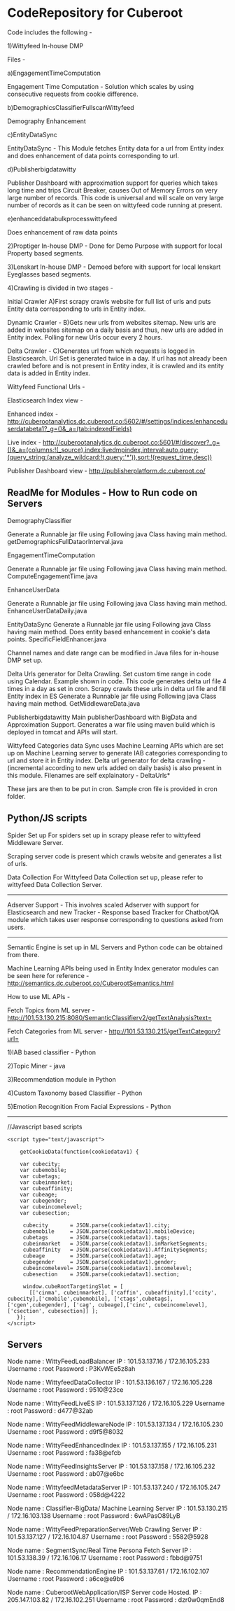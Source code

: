 # CodeRepository for Cuberoot

Code includes the following - 

1)Wittyfeed In-house DMP

Files - 

a)EngagementTimeComputation 

Engagement Time Computation - Solution which scales by using consecutive requests from cookie difference.


b)DemographicsClassifierFullscanWittyfeed

Demography Enhancement 


c)EntityDataSync

EntityDataSync - This Module fetches Entity data for a url from Entity index and does enhancement of data points corresponding to url.

d)Publisherbigdatawitty

Publisher Dashboard with approximation support for queries which takes long time and trips Circuit Breaker, causes Out of Memory Errors on very large number of records.
This code is universal and will scale on very large number of records as it can be seen on wittyfeed code running at present.

e)enhanceddatabulkprocesswittyfeed

Does enhancement of raw data points


2)Proptiger In-house DMP - Done for Demo Purpose with support for local Property based segments.


3)Lenskart  In-house DMP - Demoed before with support for local lenskart Eyeglasses based segments.


4)Crawling is divided in two stages -

Initial Crawler
A)First scrapy crawls website for full list of urls and puts Entity data corresponding to urls in Entity index.

Dynamic Crawler -
B)Gets new urls from websites sitemap. New urls are added in websites sitemap on a daily basis and thus, new urls are added in Entity index.
Polling for new Urls occur every 2 hours.

Delta Crawler -
C)Generates url from which requests is logged in Elasticsearch.
Url Set is generated twice in a day.
If url has not already been crawled before and is not present in Entity index, it is crawled and its entity data is added in Entity index.

Wittyfeed Functional Urls - 

Elasticsearch Index view - 

Enhanced index -
http://cuberootanalytics.dc.cuberoot.co:5602/#/settings/indices/enhanceduserdatabeta1?_g=()&_a=(tab:indexedFields)

Live index - 
http://cuberootanalytics.dc.cuberoot.co:5601/#/discover?_g=()&_a=(columns:!(_source),index:livedmpindex,interval:auto,query:(query_string:(analyze_wildcard:!t,query:'*')),sort:!(request_time,desc))

Publisher Dashboard view -
http://publisherplatform.dc.cuberoot.co/


ReadMe for Modules  - How to Run code on Servers
-------------------------------------------------

DemographyClassifier 

Generate a Runnable jar file using Following java Class having main method.
getDemographicsFullDataorInterval.java

EngagementTimeComputation 

Generate a Runnable jar file using Following java Class having main method.
ComputeEngagementTime.java

EnhanceUserData

Generate a Runnable jar file using Following java Class having main method.
EnhanceUserDataDaily.java

EntityDataSync
Generate a Runnable jar file using Following java Class having main method.
Does entity based enhancement in cookie's data points. 
SpecificFieldEnhancer.java

Channel names and date range can be modified in Java files for in-house DMP set up.

Delta Urls generator for Delta Crawling.
Set custom time range in code using Calendar. Example shown in code.
This code generates delta url file  4 times in a day as set in cron.
Scrapy crawls these urls in delta url file and fill Entity index in ES 
Generate a Runnable jar file using Following java Class having main method.
GetMiddlewareData.java

Publisherbigdatawitty
Main publisherDashboard with BigData and Approximation Support.
Generates a war file using maven build which is deployed in tomcat and APIs will start.
 
Wittyfeed Categories data Sync uses Machine Learning APIs which are set up on Machine Learning server to generate IAB categories corresponding to url and store it in Entity index.
Delta url generator for delta crawling - (incremental according to new urls added on daily basis) is also present in this module. Filenames are self explainatory - DeltaUrls*
 
These jars are then to be put in cron.
Sample cron file is provided in cron folder.
 
 
 
 
 Python/JS scripts
--------------------

 Spider Set up 
 For spiders set up in scrapy please refer to wittyfeed Middleware Server.
 
 Scraping server code is present which crawls website and generates a list of urls.
 
 Data Collection 
 For Wittyfeed Data Collection set up, please refer to wittyfeed Data Collection Server.
 
 
----------------------------------------------------------------------------------------------------


Adserver Support - This involves scaled Adserver with support for Elasticsearch and new Tracker - Response based Tracker for Chatbot/QA module which takes user response corresponding to questions asked from users.

----------------------------------------------------------------------------------------------------------

Semantic Engine is set up in ML Servers and Python code can be obtained from there. 

Machine Learning APIs being used in Entity Index generator modules can be seen here for reference -
http://semantics.dc.cuberoot.co/CuberootSemantics.html

How to use ML APIs - 

Fetch Topics from ML server - 
http://101.53.130.215:8080/SemanticClassifierv2/getTextAnalysis?text=<text>
 
Fetch Categories from ML server - 
http://101.53.130.215/getTextCategory?url=<text>
 

1)IAB based classifier - Python 

2)Topic Miner - java 

3)Recommendation module in Python 

4)Custom Taxonomy based Classifier - Python

5)Emotion Recognition From Facial Expressions - Python

-------------------------------------------------------------------------------------------------------------------------------
//Javascript based scripts 

<script src="https://cuberoottagmanager.dc.cuberoot.co/dcode2/dmpbasedc.js" defer></script>



<script src="https://segmentsync.dc.cuberoot.co/cookiedatav5.js"></script>

    
    
    
    <script type="text/javascript">

        getCookieData(function(cookiedatav1) {
      
        var cubecity;
        var cubemobile;
        var cubetags;
        var cubeinmarket;
        var cubeaffinity;
        var cubeage;
        var cubegender;
        var cubeincomelevel;
        var cubesection;

         cubecity       = JSON.parse(cookiedatav1).city;
         cubemobile     = JSON.parse(cookiedatav1).mobileDevice;
         cubetags       = JSON.parse(cookiedatav1).tags;
         cubeinmarket   = JSON.parse(cookiedatav1).inMarketSegments;
         cubeaffinity   = JSON.parse(cookiedatav1).AffinitySegments;
         cubeage        = JSON.parse(cookiedatav1).age;
         cubegender     = JSON.parse(cookiedatav1).gender;
         cubeincomelevel= JSON.parse(cookiedatav1).incomelevel;
         cubesection    = JSON.parse(cookiedatav1).section;

         window.cubeRootTargetingSlot = [
           [['cinma', cubeinmarket], ['caffin', cubeaffinity],['ccity', cubecity],['cmobile',cubemobile], ['ctags',cubetags],['cgen',cubegender], ['cag', cubeage],['cinc', cubeincomelevel],['csection', cubesection]] ];
       });
    </script>





Servers 
---------------------

Node name : WittyFeedLoadBalancer
IP : 101.53.137.16 / 172.16.105.233
Username : root
Password : P3KvWEe5z8ah

Node name : WittyfeedDataCollector
IP : 101.53.136.167 / 172.16.105.228
Username : root
Password : 9510@23ce

Node name : WittyFeedLiveES
IP : 101.53.137.126 / 172.16.105.229
Username : root
Password : d477@32ab

Node name : WittyFeedMiddlewareNode
IP : 101.53.137.134 / 172.16.105.230
Username : root
Password : d9f5@8032

Node name : WittyFeedEnhancedIndex
IP : 101.53.137.155 / 172.16.105.231
Username : root
Password : fa38@efcb

Node name : WittyFeedInsightsServer
IP : 101.53.137.158 / 172.16.105.232
Username : root
Password : ab07@e6bc

Node name : WittyfeedMetadataServer
IP : 101.53.137.240 / 172.16.105.247
Username : root
Password : 058d@4222

Node name : Classifier-BigData/ Machine Learning Server
IP : 101.53.130.215 / 172.16.103.138
Username : root
Password : 6wAPasO89LyB

Node name : WittyFeedPreparationServer/Web Crawling Server 
IP : 101.53.137.127 / 172.16.104.87
Username : root
Password : 5582@5928

Node name : SegmentSync/Real Time Persona Fetch Server
IP : 101.53.138.39 / 172.16.106.17
Username : root
Password : fbbd@9751

Node name : RecommendationEngine
IP : 101.53.137.61 / 172.16.102.107
Username : root
Password : a6ce@e9b6

Node name : CuberootWebApplication/ISP Server code Hosted.
IP : 205.147.103.82 / 172.16.102.251
Username : root
Password : dzr0w0qmEnd8
